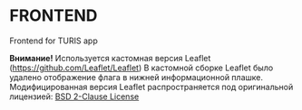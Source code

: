 # FRONTEND
Frontend for TURIS app

 **Внимание!** 
Используется кастомная версия Leaflet (https://github.com/Leaflet/Leaflet)
В кастомной сборке Leaflet было удалено отображение флага в нижней информационной плашке.
Модифицированная версия Leaflet распространяется под оригинальной лицензией:
[BSD 2-Clause License](https://opensource.org/licenses/BSD-2-Clause)